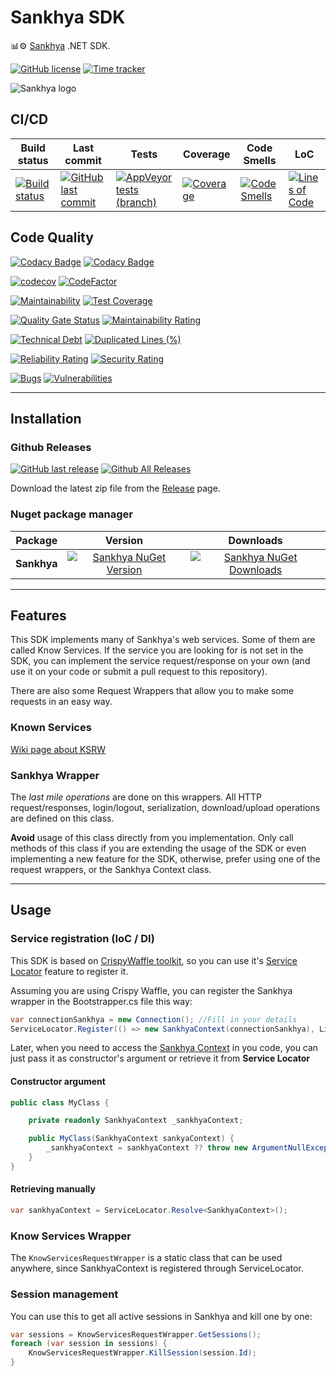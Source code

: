 # Sankhya SDK

📊⚙️ [Sankhya](https://www.sankhya.com.br/) .NET SDK.

[![GitHub license](https://img.shields.io/github/license/guibranco/Sankhya-SDK-dotnet)](https://github.com/guibranco/Sankhya-SDK-dotnet)
[![Time tracker](https://wakatime.com/badge/github/guibranco/Sankhya-SDK-dotnet.svg)](https://wakatime.com/badge/github/guibranco/Sankhya-SDK-dotnet)

![Sankhya logo](https://raw.githubusercontent.com/guibranco/Sankhya-SDK-dotnet/main/logo.png)

## CI/CD

| Build status | Last commit | Tests | Coverage | Code Smells | LoC | 
|--------------|-------------|-------|----------|-------------|-----|
| [![Build status](https://ci.appveyor.com/api/projects/status/e1midttew0yykr59/branch/main?svg=true)](https://ci.appveyor.com/project/guibranco/Sankhya-SDK-dotnet/branch/main) | [![GitHub last commit](https://img.shields.io/github/last-commit/guibranco/Sankhya-SDK-dotnet/main)](https://github.com/guibranco/Sankhya-SDK-dotnet) | [![AppVeyor tests (branch)](https://img.shields.io/appveyor/tests/guibranco/Sankhya-SDK-dotnet/main?compact_message)](https://ci.appveyor.com/project/guibranco/Sankhya-SDK-dotnet/branch/main/tests) | [![Coverage](https://sonarcloud.io/api/project_badges/measure?project=guibranco_Sankhya-SDK-dotnet&metric=coverage)](https://sonarcloud.io/dashboard?id=guibranco_Sankhya-SDK-dotnet) | [![Code Smells](https://sonarcloud.io/api/project_badges/measure?project=guibranco_Sankhya-SDK-dotnet&metric=code_smells)](https://sonarcloud.io/dashboard?id=guibranco_Sankhya-SDK-dotnet) | [![Lines of Code](https://sonarcloud.io/api/project_badges/measure?project=guibranco_Sankhya-SDK-dotnet&metric=ncloc)](https://sonarcloud.io/dashboard?id=guibranco_Sankhya-SDK-dotnet)

## Code Quality

[![Codacy Badge](https://app.codacy.com/project/badge/Grade/f6d787f9a2fe4116a7a8a0043489ba67)](https://www.codacy.com/gh/guibranco/Sankhya-SDK-dotnet/dashboard?utm_source=github.com&amp;utm_medium=referral&amp;utm_content=guibranco/Sankhya-SDK-dotnet&amp;utm_campaign=Badge_Grade)
[![Codacy Badge](https://app.codacy.com/project/badge/Coverage/f6d787f9a2fe4116a7a8a0043489ba67)](https://www.codacy.com/gh/guibranco/Sankhya-SDK-dotnet/dashboard?utm_source=github.com&amp;utm_medium=referral&amp;utm_content=guibranco/Sankhya-SDK-dotnet&amp;utm_campaign=Badge_Coverage)

[![codecov](https://codecov.io/gh/guibranco/Sankhya-SDK-dotnet/branch/main/graph/badge.svg)](https://codecov.io/gh/guibranco/Sankhya-SDK-dotnet)
[![CodeFactor](https://www.codefactor.io/repository/github/guibranco/Sankhya-SDK-dotnet/badge)](https://www.codefactor.io/repository/github/guibranco/Sankhya-SDK-dotnet)

[![Maintainability](https://api.codeclimate.com/v1/badges/d753c91651260c3da761/maintainability)](https://codeclimate.com/github/guibranco/Sankhya-SDK-dotnet/maintainability)
[![Test Coverage](https://api.codeclimate.com/v1/badges/d753c91651260c3da761/test_coverage)](https://codeclimate.com/github/guibranco/Sankhya-SDK-dotnet/test_coverage)

[![Quality Gate Status](https://sonarcloud.io/api/project_badges/measure?project=guibranco_Sankhya-SDK-dotnet&metric=alert_status)](https://sonarcloud.io/dashboard?id=guibranco_Sankhya-SDK-dotnet)
[![Maintainability Rating](https://sonarcloud.io/api/project_badges/measure?project=guibranco_Sankhya-SDK-dotnet&metric=sqale_rating)](https://sonarcloud.io/dashboard?id=guibranco_Sankhya-SDK-dotnet)

[![Technical Debt](https://sonarcloud.io/api/project_badges/measure?project=guibranco_Sankhya-SDK-dotnet&metric=sqale_index)](https://sonarcloud.io/dashboard?id=guibranco_Sankhya-SDK-dotnet)
[![Duplicated Lines (%)](https://sonarcloud.io/api/project_badges/measure?project=guibranco_Sankhya-SDK-dotnet&metric=duplicated_lines_density)](https://sonarcloud.io/dashboard?id=guibranco_Sankhya-SDK-dotnet)

[![Reliability Rating](https://sonarcloud.io/api/project_badges/measure?project=guibranco_Sankhya-SDK-dotnet&metric=reliability_rating)](https://sonarcloud.io/dashboard?id=guibranco_Sankhya-SDK-dotnet)
[![Security Rating](https://sonarcloud.io/api/project_badges/measure?project=guibranco_Sankhya-SDK-dotnet&metric=security_rating)](https://sonarcloud.io/dashboard?id=guibranco_Sankhya-SDK-dotnet)

[![Bugs](https://sonarcloud.io/api/project_badges/measure?project=guibranco_Sankhya-SDK-dotnet&metric=bugs)](https://sonarcloud.io/dashboard?id=guibranco_Sankhya-SDK-dotnet)
[![Vulnerabilities](https://sonarcloud.io/api/project_badges/measure?project=guibranco_Sankhya-SDK-dotnet&metric=vulnerabilities)](https://sonarcloud.io/dashboard?id=guibranco_Sankhya-SDK-dotnet)

---

## Installation

### Github Releases

[![GitHub last release](https://img.shields.io/github/release-date/guibranco/Sankhya-SDK-dotnet.svg?style=flat)](https://github.com/guibranco/Sankhya-SDK-dotnet) [![Github All Releases](https://img.shields.io/github/downloads/guibranco/Sankhya-SDK-dotnet/total.svg?style=flat)](https://github.com/guibranco/Sankhya-SDK-dotnet)

Download the latest zip file from the [Release](https://github.com/GuiBranco/Sankhya-SDK-dotnet/releases) page.

### Nuget package manager

| Package | Version | Downloads |
|------------------|:-------:|:-------:|
| **Sankhya** | [![Sankhya NuGet Version](https://img.shields.io/nuget/v/Sankhya.svg?style=flat)](https://www.nuget.org/packages/Sankhya/) | [![Sankhya NuGet Downloads](https://img.shields.io/nuget/dt/Sankhya.svg?style=flat)](https://www.nuget.org/packages/Sankhya/) |

---

## Features

This SDK implements many of Sankhya's web services. Some of them are called Know Services. If the service you are looking for is not set in the SDK, you can implement the service request/response on your own (and use it on your code or submit a pull request to this repository).

There are also some Request Wrappers that allow you to make some requests in an easy way.

### Known Services

[Wiki page about KSRW](https://github.com/guibranco/Sankhya-SDK-dotnet/wiki/1.1.1-%E2%80%90-Know-Services-Request-Wrapper-(KSRW))

### Sankhya Wrapper

The *last mile operations* are done on this wrappers.
All HTTP request/responses, login/logout, serialization, download/upload operations are defined on this class.

**Avoid** usage of this class directly from you implementation. Only call methods of this class if you are extending the usage of the SDK or even implementing a new feature for the SDK, otherwise, prefer using one of the request wrappers, or the Sankhya Context class.

---

## Usage

### Service registration (IoC / DI)

This SDK is based on [CrispyWaffle toolkit](https://github.com/guibranco/CrispyWaffle), so you can use it's [Service Locator](https://guibranco.github.io/CrispyWaffle/user-guide/serviceLocator/) feature to register it.

Assuming you are using Crispy Waffle, you can register the Sankhya wrapper in the Bootstrapper.cs file this way:

```cs
var connectionSankhya = new Connection(); //Fill in your details
ServiceLocator.Register(() => new SankhyaContext(connectionSankhya), LifeStyle.Singleton);
```

Later, when you need to access the [Sankhya Context]() in you code, you can just pass it as constructor's argument or retrieve it from **Service Locator**

#### Constructor argument

```cs
public class MyClass {

    private readonly SankhyaContext _sankhyaContext;

    public MyClass(SankhyaContext sankyaContext) {
        _sankhyaContext = sankhyaContext ?? throw new ArgumentNullException(nameof(sankhyaContext));
    }
}
```

#### Retrieving manually

```cs
var sankhyaContext = ServiceLocator.Resolve<SankhyaContext>();
```

### Know Services Wrapper

The `KnowServicesRequestWrapper` is a static class that can be used anywhere, since SankhyaContext is registered through ServiceLocator.

### Session management

You can use this to get all active sessions in Sankhya and kill one by one:

```cs
var sessions = KnowServicesRequestWrapper.GetSessions();
foreach (var session in sessions) {
    KnowServicesRequestWrapper.KillSession(session.Id);
}
```
